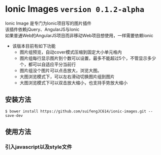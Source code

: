 Ionic Images  `version 0.1.2-alpha`
========================

Ionic Image 是专门为Ionic项目写的图片插件<br/>
该插件依赖jQuery、AngularJS与Ionic<br/>
如果普通Web的AngularJS项目而非移动Web项目想使用，一样需要依赖Ionic

* 该版本目前有如下功能
    * 图片组预览，自动cover模式压缩到固定大小单元格内
    * 图片组每行显示图片到个数可以设置，最多不能超过5个，不管显示多少个，都可以自适应平分当前行
    * 图片组没个图片可以点击放大，浏览大图。
    * 大图浏览模式下，可以左右滑动切换图片组到图片
    * 大图浏览模式下可以双击放大缩小，也支持手势放大缩小

安装方法
-----------------------

    $ bower install https://github.com/suifengJC614/ionic-images.git --save-dev
    
使用方法
-----------------------


### 引入javascript以及style文件
```html

```




